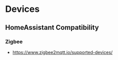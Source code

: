 # Devices

## HomeAssistant Compatibility

### Zigbee

- https://www.zigbee2mqtt.io/supported-devices/
